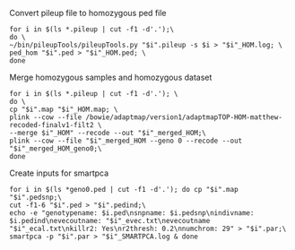 










Convert pileup file to homozygous ped file
```
for i in $(ls *.pileup | cut -f1 -d'.');\
do \
~/bin/pileupTools/pileupTools.py "$i".pileup -s $i > "$i"_HOM.log; \
ped_hom "$i".ped > "$i"_HOM.ped; \
done
```



Merge homozygous samples and homozygous dataset

```
for i in $(ls *.pileup | cut -f1 -d'.'); \
do \
cp "$i".map "$i"_HOM.map; \
plink --cow --file /bowie/adaptmap/version1/adaptmapTOP-HOM-matthew-recoded-finalv1-filt2 \
--merge $i"_HOM" --recode --out "$i"_merged_HOM;\
plink --cow --file "$i"_merged_HOM --geno 0 --recode --out "$i"_merged_HOM_geno0;\
done
```
Create inputs for smartpca
```
for i in $(ls *geno0.ped | cut -f1 -d'.'); do cp "$i".map "$i".pedsnp;\
cut -f1-6 "$i".ped > "$i".pedind;\
echo -e "genotypename: $i.ped\nsnpname: $i.pedsnp\nindivname: $i.pedind\nevecoutname: "$i"_evec.txt\nevecoutname "$i"_ecal.txt\nkillr2: Yes\nr2thresh: 0.2\nnumchrom: 29" > "$i".par;\
smartpca -p "$i".par > "$i"_SMARTPCA.log & done
```



